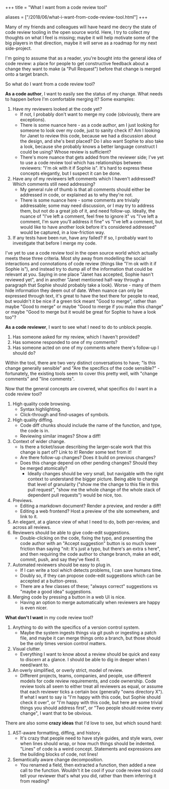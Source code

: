 +++
title = "What I want from a code review tool"

aliases = ["/2018/06/what-i-want-from-code-review-tool.html"]
+++

Many of my friends and colleagues will have heard me decry the state of code review tooling in the open source world. Here, I try to collect my thoughts on what I feel is missing; maybe it will help motivate some of the big players in that direction, maybe it will serve as a roadmap for my next side-project.

I'm going to assume that as a reader, you're bought into the general idea of code review: a place for people to get constructive feedback about a change they want to make (a "Pull Request") before that change is merged onto a target branch.

So what do I want from a code review tool?

**As a code author**, I want to easily see the status of my change. What needs to happen before I'm comfortable merging it? Some examples:

1. Have my reviewers looked at the code yet?
   * If not, I probably don't want to merge my code (obviously, there are exceptions).
   * There is some nuance here - as a code author, am I just looking for someone to look over my code, just to sanity check it? Am I looking for Janet to review this code, because we had a discussion about the design, and she's best placed? Do I also want Sophie to also take a look, because she probably knows a better language construct I could be using? Whose review is sufficient?
   * There's more nuance that gets added from the reviewer side; I've yet to use a code review tool which has relationships between reviewers: "I'm ok with it if Sophie is". It's hard to express these concepts elegantly, but I suspect it can be done.
1. Have any of my reviewers left comments which I haven't addressed? Which comments still need addressing?
   * My general rule of thumb is that all comments should either be addressed in code, or explained as to why they're not.
   * There is some nuance here - some comments are trivially addressable; some may need discussion, or I may try to address them, but not do a great job of it, and need follow-up. Ideally, the nuance of "I've left a comment, feel free to ignore it" vs "I've left a comment, I'm sure you'll address it fine" vs "I've left a comment, but would like to have another look before it's considered addressed" would be captured, in a low-friction way.
1. If any tests have been run, have any failed? If so, I probably want to investigate that before I merge my code.

I've yet to use a code review tool in the open source world which actually meets these three criteria. Most shy away from modelling the social interactions and connotations of code review (things like "I'm ok with it if Sophie is"), and instead try to dump all of the information that could be relevant at you. Saying in one place "Janet has accepted, Sophie hasn't reviewed yet", and in another "Janet mentioned half-way through a paragraph that Sophie should probably take a look). Worse - many of them hide information they deem out of date. When nuance can only be expressed through text, it's great to have the text there for people to read, but wouldn't it be nice if a green tick meant "Good to merge", rather than maybe "Good to merge" or maybe "Good to merge if you make this change" or maybe "Good to merge but it would be great for Sophie to have a look too"?

**As a code reviewer**, I want to see what I need to do to unblock people.

1. Has someone asked for my review, which I haven't provided?
1. Has someone responded to one of my comments?
1. Has someone acted on one of my comments where there's follow-up I should do?

Within the tool, there are two very distinct conversations to have; "Is this change generally sensible" and "Are the specifics of the code sensible?" - fortunately, the existing tools seem to cover this pretty well, with "change comments" and "line comments".

Now that the general concepts are covered, what specifics do I want in a code review tool?
1. High quality code browsing.
   * Syntax highlighting.
   * Click-through and find-usages of symbols.
1. High quality diffing.
   * Code diff chunks should include the name of the function, and type, the code is in.
   * Reviewing similar images? Show a diff!
1. Context of wider change.
   * Is there a ticket/issue describing the larger-scale work that this change is part of? Link to it! Render some text from it!
   * Are there follow-up changes? Does it build on previous changes?
   * Does this change depend on other pending changes? Should they be merged atomically?
      * Ideally changes should be very small, but navigable with the right context to understand the bigger picture. Being able to change that level of granularity ("show me the change to this file in this pull request", "show me the whole change of the whole stack of dependent pull requests") would be nice, too.
1. Previews.
   * Editing a markdown document? Render a preview, and render a diff!
   * Editing a web frontend? Host a preview of the site somewhere, and link to it.
1. An elegant, at a glance view of what I need to do, both per-review, and across all reviews.
1. Reviewers should be able to give code-edit suggestions.
   * Double-clicking on the code, fixing the typo, and presenting the code author with an "Accept suggestion" button is so much lower friction than saying "nit: It's just a typo, but there's an extra s here", and then requiring the code author to change branch, make an edit, commit, push, and say they've fixed it.
1. Automated reviewers should be easy to plug in.
   * If I can write a tool which detects problems, I can save humans time.
   * Doubly so, if they can propose code-edit suggestions which can be accepted at a button-press.
   * There are a few classes of these; "always correct" suggestions vs "maybe a good idea" suggestions.
1. Merging code by pressing a button in a web UI is nice.
   * Having an option to merge automatically when reviewers are happy is even nicer.

**What don't I want** in my code review tool?
1. Anything to do with the specifics of a version control system.
   * Maybe the system ingests things via git push or ingesting a patch file, and maybe it can merge things onto a branch, but those should be the only times version control matters.
1. Visual clutter.
   * Everything I want to know about a review should be quick and easy to discern at a glance. I should be able to dig in deeper when I need/want to.
1. An overly simplified, or overly strict, model of review.
   * Different projects, teams, companies, and people, use different models for code review requirements, and code ownership. Code review tools all seem to either treat all reviewers as equal, or assume that each reviewer ticks a certain box (generally "owns directory X"). If what I want to say is "I'm happy with this code, but Sophie should check it over", or "I'm happy with this code, but here are some trivial things you should address first", or "Two people should review every change", I want that to be obvious.

There are also some **crazy ideas** that I'd love to see, but which sound hard:

1. AST-aware formatting, diffing, and history.
   * It's crazy that people need to have style guides, and style wars, over when lines should wrap, or how much things should be indented. "Lines" of code is a weird concept. Statements and expressions are the building blocks of code, not lines!
1. Semantically aware change decomposition.
   * You renamed a field, then extracted a function, then added a new call to the function. Wouldn't it be cool if your code review tool could tell your reviewer that's what you did, rather than them inferring it from reading?

